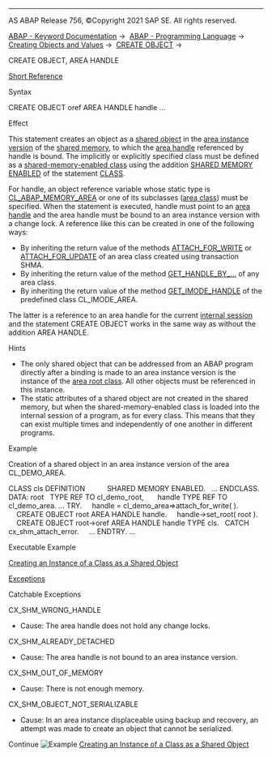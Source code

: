   

* * *

AS ABAP Release 756, ©Copyright 2021 SAP SE. All rights reserved.

[ABAP - Keyword Documentation](javascript:call_link\('abenabap.htm'\)) →  [ABAP - Programming Language](javascript:call_link\('abenabap_reference.htm'\)) →  [Creating Objects and Values](javascript:call_link\('abencreate_objects.htm'\)) →  [CREATE OBJECT](javascript:call_link\('abapcreate_object.htm'\)) → 

CREATE OBJECT, AREA HANDLE

[Short Reference](javascript:call_link\('abapcreate_object_shortref.htm'\))

Syntax

CREATE OBJECT oref AREA HANDLE handle ...

Effect

This statement creates an object as a [shared object](javascript:call_link\('abenshared_object_glosry.htm'\) "Glossary Entry") in the [area instance version](javascript:call_link\('abenarea_instance_version_glosry.htm'\) "Glossary Entry") of the [shared memory](javascript:call_link\('abenshared_memory_glosry.htm'\) "Glossary Entry"), to which the [area handle](javascript:call_link\('abenarea_handle_glosry.htm'\) "Glossary Entry") referenced by handle is bound. The implicitly or explicitly specified class must be defined as a [shared-memory-enabled class](javascript:call_link\('abenshm_class_glosry.htm'\) "Glossary Entry") using the addition [SHARED MEMORY ENABLED](javascript:call_link\('abapclass_options.htm'\)) of the statement [CLASS](javascript:call_link\('abapclass_definition.htm'\)).

For handle, an object reference variable whose static type is [CL\_ABAP\_MEMORY\_AREA](javascript:call_link\('abenshm_cl_abap_memory_area.htm'\)) or one of its subclasses ([area class](javascript:call_link\('abenarea_class_glosry.htm'\) "Glossary Entry")) must be specified. When the statement is executed, handle must point to an [area handle](javascript:call_link\('abenarea_handle_glosry.htm'\) "Glossary Entry") and the area handle must be bound to an area instance version with a change lock. A reference like this can be created in one of the following ways:

-   By inheriting the return value of the methods [ATTACH\_FOR\_WRITE](javascript:call_link\('abenshm_area_class.htm'\)) or [ATTACH\_FOR\_UPDATE](javascript:call_link\('abenshm_area_class.htm'\)) of an area class created using transaction SHMA.
-   By inheriting the return value of the method [GET\_HANDLE\_BY\_...](javascript:call_link\('abenshm_cl_abap_memory_area.htm'\)) of any area class.
-   By inheriting the return value of the method [GET\_IMODE\_HANDLE](javascript:call_link\('abenshm_cl_imode_area.htm'\)) of the predefined class CL\_IMODE\_AREA.

The latter is a reference to an area handle for the current [internal session](javascript:call_link\('abeninternal_session_glosry.htm'\) "Glossary Entry") and the statement CREATE OBJECT works in the same way as without the addition AREA HANDLE.

Hints

-   The only shared object that can be addressed from an ABAP program directly after a binding is made to an area instance version is the instance of the [area root class](javascript:call_link\('abenroot_data_class_glosry.htm'\) "Glossary Entry"). All other objects must be referenced in this instance.
-   The static attributes of a shared object are not created in the shared memory, but when the shared-memory-enabled class is loaded into the internal session of a program, as for every class. This means that they can exist multiple times and independently of one another in different programs.

Example

Creation of a shared object in an area instance version of the area CL\_DEMO\_AREA.

CLASS cls DEFINITION
          SHARED MEMORY ENABLED.
  ...
ENDCLASS.
DATA: root   TYPE REF TO cl\_demo\_root,
      handle TYPE REF TO cl\_demo\_area.
...
TRY.
    handle = cl\_demo\_area=>attach\_for\_write( ).
    CREATE OBJECT root AREA HANDLE handle.
    handle->set\_root( root ).
    CREATE OBJECT root->oref AREA HANDLE handle TYPE cls.
  CATCH cx\_shm\_attach\_error.
    ...
ENDTRY.
...

Executable Example

[Creating an Instance of a Class as a Shared Object](javascript:call_link\('abencreate_shared_object_abexa.htm'\))

[Exceptions](javascript:call_link\('abenabap_language_exceptions.htm'\))

Catchable Exceptions

CX\_SHM\_WRONG\_HANDLE

-   Cause: The area handle does not hold any change locks.

CX\_SHM\_ALREADY\_DETACHED

-   Cause: The area handle is not bound to an area instance version.

CX\_SHM\_OUT\_OF\_MEMORY

-   Cause: There is not enough memory.

CX\_SHM\_OBJECT\_NOT\_SERIALIZABLE

-   Cause: In an area instance displaceable using backup and recovery, an attempt was made to create an object that cannot be serialized.

Continue
![Example](exa.gif "Example") [Creating an Instance of a Class as a Shared Object](javascript:call_link\('abencreate_shared_object_abexa.htm'\))